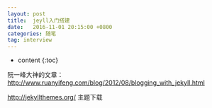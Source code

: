 ```yaml
---
layout: post
title:  jeyll入门搭建
date:   2016-11-01 20:15:00 +0800
categories: 随笔
tag: interview
---
```


* content
{:toc}



阮一峰大神的文章：http://www.ruanyifeng.com/blog/2012/08/blogging_with_jekyll.html

http://jekyllthemes.org/  主题下载